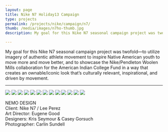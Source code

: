 ```yaml
---
layout: page
title: Nike N7 Holiday13 Campaign
type: projects
permalink: /projects/nike/campaign/n7/
thumb: /media/images/n7ho-thumb.jpg
description: My goal for this Nike N7 seasonal campaign project was twofold—to utilize imagery of authentic athlete movement to inspire Native American youth to move more and move better, and to showcase the Nike/Pendleton Woolen Mills collaboration for the American Indian College Fund in a way that creates an ownable/iconic look that’s culturally relevant, inspirational, and driven by movement.

---
```


My goal for this Nike N7 seasonal campaign project was twofold—to utilize imagery of authentic athlete movement to inspire Native American youth to move more and move better, and to showcase the Nike/Pendleton Woolen Mills collaboration for the American Indian College Fund in a way that creates an ownable/iconic look that’s culturally relevant, inspirational, and driven by movement.

---

![](/media/images/n7_2013_1.jpg) 
![](/media/images/n7_2013_2.jpg)
![](/media/images/n7_2013_3.jpg)
![](/media/images/n7_2013_4.jpg)
![](/media/images/n7_2013_5.jpg)
![](/media/images/n7_2013_6.jpg)
![](/media/images/n7_2013_7.jpg)
![](/media/images/n7_2013_8.jpg)
![](/media/images/n7_2013_9.jpg)
![](/media/images/n7_2013_10.jpg)
![](/media/images/n7_2013_11.jpg)
![](/media/images/n7_2013_12.jpg)
![](/media/images/n7_2013_13.jpg)



NEMO DESIGN<br/>
Client: Nike N7 / Lee Perez<br/>
Art Director: Eugene Good<br/>
Designers: Kris Seymour & Casey Gorsuch<br/>
Photographer: Carlin Sundell